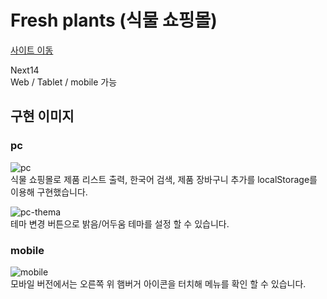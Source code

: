 # Fresh plants (식물 쇼핑몰)

[사이트 이동](https://jyeon-fresh-plants.vercel.app/)

Next14<br/>
Web / Tablet / mobile 가능

## 구현 이미지
### pc
![pc](https://github.com/user-attachments/assets/33fef5c3-11f3-4ee1-ae0f-16d894b15f78)<br/>
식물 쇼핑몰로 제품 리스트 출력, 한국어 검색, 제품 장바구니 추가를 localStorage를 이용해 구현했습니다.

![pc-thema](https://github.com/user-attachments/assets/7f5d457a-56b9-4ea9-bd18-57ddb94aee40)<br/>
테마 변경 버튼으로 밝음/어두움 테마를 설정 할 수 있습니다.

### mobile
![mobile](https://github.com/user-attachments/assets/59ad3583-2142-45dd-bfa2-e2296591af77)<br/>
모바일 버전에서는 오른쪽 위 햄버거 아이콘을 터치해 메뉴를 확인 할 수 있습니다.
